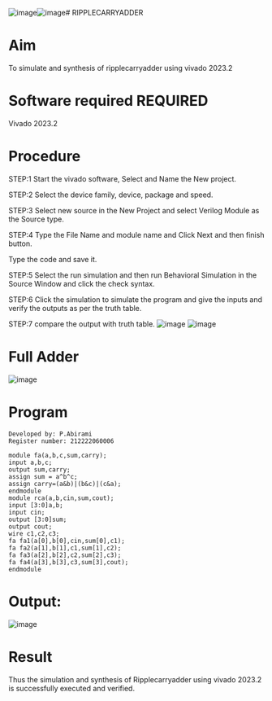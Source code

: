 ![image](https://github.com/abiramipitchaimani/RIPPLECARRYADDER/assets/163704307/4c918008-8a83-40b5-8858-18b932753a78)![image](https://github.com/abiramipitchaimani/RIPPLECARRYADDER/assets/163704307/1c55ceba-639e-42e8-9ac1-5045463bfcfd)# RIPPLECARRYADDER

# Aim
   To simulate and synthesis of ripplecarryadder using vivado 2023.2
# Software required REQUIRED
   Vivado 2023.2
# Procedure
STEP:1 Start the vivado software, Select and Name the New project.

STEP:2 Select the device family, device, package and speed.

STEP:3 Select new source in the New Project and select Verilog Module as the Source type.

STEP:4 Type the File Name and module name and Click Next and then finish button.

Type the code and save it.

STEP:5 Select the run simulation and then run Behavioral Simulation in the Source Window and click the check syntax.

STEP:6 Click the simulation to simulate the program and give the inputs and verify the outputs as per the truth table.

STEP:7 compare the output with truth table.
![image](https://github.com/RESMIRNAIR/RIPPLECARRYADDER/assets/154305926/62459000-90cb-4c43-a221-7b8cf1d419b0)
![image](https://github.com/RESMIRNAIR/RIPPLECARRYADDER/assets/154305926/24ea1940-0b55-4f8a-be6a-a7ac5daf2919)
# Full Adder
![image](https://github.com/RESMIRNAIR/RIPPLECARRYADDER/assets/154305926/3208d46f-2fd4-4d6a-987f-63102c173ca0)
# Program
```
Developed by: P.Abirami
Register number: 212222060006
```
```
module fa(a,b,c,sum,carry);
input a,b,c;
output sum,carry;
assign sum = a^b^c;
assign carry=(a&b)|(b&c)|(c&a);
endmodule
module rca(a,b,cin,sum,cout);
input [3:0]a,b;
input cin;
output [3:0]sum;
output cout;
wire c1,c2,c3;
fa fa1(a[0],b[0],cin,sum[0],c1);
fa fa2(a[1],b[1],c1,sum[1],c2);
fa fa3(a[2],b[2],c2,sum[2],c3);
fa fa4(a[3],b[3],c3,sum[3],cout);
endmodule
```
# Output:
![image](https://github.com/abiramipitchaimani/RIPPLECARRYADDER/assets/163704307/9af94ac1-b08b-4e49-bed7-6f350252e28c)

# Result
Thus the simulation and synthesis of Ripplecarryadder using vivado 2023.2 is successfully executed and verified.
